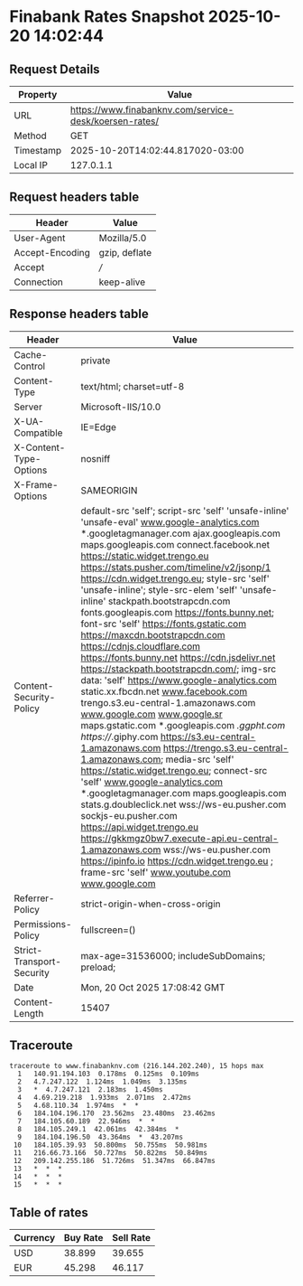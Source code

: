 # Finabank Rates Snapshot 2025-10-20 14:02:44
## Request Details

| Property | Value |
|----------|-------|
| URL | https://www.finabanknv.com/service-desk/koersen-rates/ |
| Method | GET |
| Timestamp | 2025-10-20T14:02:44.817020-03:00 |
| Local IP | 127.0.1.1 |
    
## Request headers table

| Header | Value |
|--------|-------|
| User-Agent | Mozilla/5.0 |
| Accept-Encoding | gzip, deflate |
| Accept | */* |
| Connection | keep-alive |

    
## Response headers table
| Header | Value |
|--------|-------|
| Cache-Control | private |
| Content-Type | text/html; charset=utf-8 |
| Server | Microsoft-IIS/10.0 |
| X-UA-Compatible | IE=Edge |
| X-Content-Type-Options | nosniff |
| X-Frame-Options | SAMEORIGIN |
| Content-Security-Policy | default-src 'self';  script-src 'self' 'unsafe-inline' 'unsafe-eval' www.google-analytics.com *.googletagmanager.com ajax.googleapis.com maps.googleapis.com connect.facebook.net https://static.widget.trengo.eu https://stats.pusher.com/timeline/v2/jsonp/1 https://cdn.widget.trengo.eu; style-src 'self'  'unsafe-inline'; style-src-elem 'self' 'unsafe-inline' stackpath.bootstrapcdn.com fonts.googleapis.com https://fonts.bunny.net;  font-src 'self' https://fonts.gstatic.com https://maxcdn.bootstrapcdn.com https://cdnjs.cloudflare.com https://fonts.bunny.net https://cdn.jsdelivr.net https://stackpath.bootstrapcdn.com/;  img-src data:  'self' https://www.google-analytics.com static.xx.fbcdn.net www.facebook.com trengo.s3.eu-central-1.amazonaws.com www.google.com www.google.sr maps.gstatic.com *.googleapis.com *.ggpht.com https://*.giphy.com https://s3.eu-central-1.amazonaws.com https://trengo.s3.eu-central-1.amazonaws.com; media-src 'self' https://static.widget.trengo.eu;  connect-src 'self' www.google-analytics.com *.googletagmanager.com maps.googleapis.com stats.g.doubleclick.net wss://ws-eu.pusher.com sockjs-eu.pusher.com https://api.widget.trengo.eu https://gkkmgz0bw7.execute-api.eu-central-1.amazonaws.com wss://ws-eu.pusher.com https://ipinfo.io https://cdn.widget.trengo.eu ;  frame-src 'self' www.youtube.com www.google.com |
| Referrer-Policy | strict-origin-when-cross-origin |
| Permissions-Policy | fullscreen=() |
| Strict-Transport-Security | max-age=31536000; includeSubDomains; preload; |
| Date | Mon, 20 Oct 2025 17:08:42 GMT |
| Content-Length | 15407 |

## Traceroute 

```
traceroute to www.finabanknv.com (216.144.202.240), 15 hops max
  1   140.91.194.103  0.178ms  0.125ms  0.109ms 
  2   4.7.247.122  1.124ms  1.049ms  3.135ms 
  3   *  4.7.247.121  2.183ms  1.450ms 
  4   4.69.219.218  1.933ms  2.071ms  2.472ms 
  5   4.68.110.34  1.974ms  *  * 
  6   184.104.196.170  23.562ms  23.480ms  23.462ms 
  7   184.105.60.189  22.946ms  *  * 
  8   184.105.249.1  42.061ms  42.384ms  * 
  9   184.104.196.50  43.364ms  *  43.207ms 
 10   184.105.39.93  50.800ms  50.755ms  50.981ms 
 11   216.66.73.166  50.727ms  50.822ms  50.849ms 
 12   209.142.255.186  51.726ms  51.347ms  66.847ms 
 13   *  *  * 
 14   *  *  * 
 15   *  *  * 

```


## Table of rates

| Currency | Buy Rate | Sell Rate |
|----------|----------|-----------|
| USD | 38.899 | 39.655 |
| EUR | 45.298 | 46.117 |
